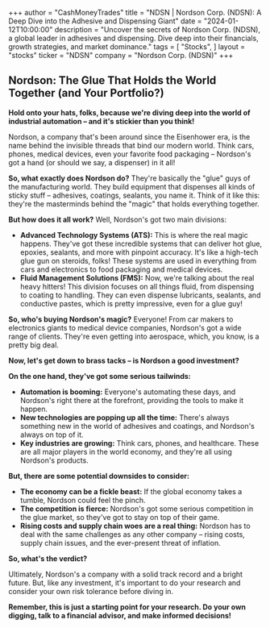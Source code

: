 +++
author = "CashMoneyTrades"
title = "NDSN |  Nordson Corp. (NDSN): A Deep Dive into the Adhesive and Dispensing Giant"
date = "2024-01-12T10:00:00"
description = "Uncover the secrets of Nordson Corp. (NDSN), a global leader in adhesives and dispensing. Dive deep into their financials, growth strategies, and market dominance."
tags = [
"Stocks",
]
layout = "stocks"
ticker = "NDSN"
company = "Nordson Corp. (NDSN)"
+++
        


## Nordson: The Glue That Holds the World Together (and Your Portfolio?)

**Hold onto your hats, folks, because we're diving deep into the world of industrial automation – and it's stickier than you think!**  

Nordson, a company that's been around since the Eisenhower era, is the name behind the invisible threads that bind our modern world.  Think cars, phones, medical devices, even your favorite food packaging – Nordson's got a hand (or should we say, a dispenser) in it all! 

**So, what exactly does Nordson do?**  They're basically the "glue" guys of the manufacturing world. They build equipment that dispenses all kinds of sticky stuff – adhesives, coatings, sealants, you name it.  Think of it like this:  they're the masterminds behind the "magic" that holds everything together.

**But how does it all work?**  Well, Nordson's got two main divisions: 

* **Advanced Technology Systems (ATS):**  This is where the real magic happens. They've got these incredible systems that can deliver hot glue, epoxies, sealants, and more with pinpoint accuracy.  It's like a high-tech glue gun on steroids, folks! These systems are used in everything from cars and electronics to food packaging and medical devices. 
* **Fluid Management Solutions (FMS):**  Now, we're talking about the real heavy hitters!  This division focuses on all things fluid, from dispensing to coating to handling.  They can even dispense lubricants, sealants, and conductive pastes, which is pretty impressive, even for a glue guy!

**So, who's buying Nordson's magic?** Everyone!  From car makers to electronics giants to medical device companies, Nordson's got a wide range of clients.  They're even getting into aerospace, which, you know, is a pretty big deal.

**Now, let's get down to brass tacks – is Nordson a good investment?**  

**On the one hand, they've got some serious tailwinds:**

* **Automation is booming:** Everyone's automating these days, and Nordson's right there at the forefront, providing the tools to make it happen. 
* **New technologies are popping up all the time:**  There's always something new in the world of adhesives and coatings, and Nordson's always on top of it.
* **Key industries are growing:**  Think cars, phones, and healthcare.  These are all major players in the world economy, and they're all using Nordson's products.

**But, there are some potential downsides to consider:**

* **The economy can be a fickle beast:**  If the global economy takes a tumble, Nordson could feel the pinch.
* **The competition is fierce:**  Nordson's got some serious competition in the glue market, so they've got to stay on top of their game.
* **Rising costs and supply chain woes are a real thing:**  Nordson has to deal with the same challenges as any other company – rising costs, supply chain issues, and the ever-present threat of inflation.

**So, what's the verdict?**

Ultimately, Nordson's a company with a solid track record and a bright future.  But, like any investment, it's important to do your research and consider your own risk tolerance before diving in. 

**Remember, this is just a starting point for your research.  Do your own digging, talk to a financial advisor, and make informed decisions!**  

        